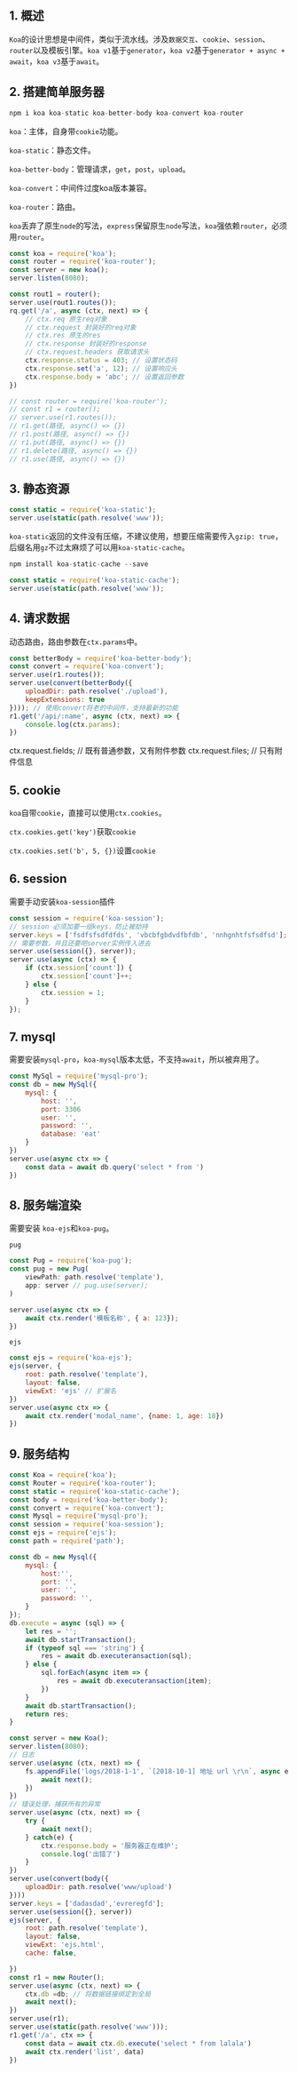 ## 1. 概述

```Koa```的设计思想是中间件，类似于流水线。涉及```数据交互```、```cookie```、```session```、```router```以及模板引擎。```koa v1```基于```generator```，```koa v2```基于```generator + async + await```，```koa v3```基于```await```。

## 2. 搭建简单服务器

```s
npm i koa koa-static koa-better-body koa-convert koa-router
```

```koa```：主体，自身带```cookie```功能。

```koa-static```：静态文件。

```koa-better-body```：管理请求，```get```，```post```，```upload```。

```koa-convert```：中间件过度koa版本兼容。

```koa-router```：路由。

```koa```丢弃了原生```node```的写法，```express```保留原生```node```写法，```koa```强依赖```router```，必须用```router```。

```js
const koa = require('koa');
const router = require('koa-router');
const server = new koa();
server.listen(8080);

const rout1 = router();
server.use(rout1.routes());
rq.get('/a', async (ctx, next) => {
    // ctx.req 原生req对象
    // ctx.request 封装好的req对象
    // ctx.res 原生的res
    // ctx.response 封装好的response
    // ctx.request.headers 获取请求头
    ctx.response.status = 403; // 设置状态码
    ctx.response.set('a', 12); // 设置响应头
    ctx.response.body = 'abc'; // 设置返回参数
})

// const router = require('koa-router');
// const r1 = router();
// server.use(r1.routes());
// r1.get(路径, async() => {})
// r1.post(路径, async() => {})
// r1.put(路径, async() => {})
// r1.delete(路径, async() => {})
// r1.use(路径, async() => {})
```

## 3. 静态资源

```js
const static = require('koa-static');
server.use(static(path.resolve('www'));
```

```koa-static```返回的文件没有压缩，不建议使用，想要压缩需要传入```gzip: true```，后缀名用```gz```不过太麻烦了可以用```koa-static-cache```。

```s
npm install koa-static-cache --save
```

```js
const static = require('koa-static-cache');
server.use(static(path.resolve('www'));
```

## 4. 请求数据

动态路由，路由参数在```ctx.params```中。

```js
const betterBody = require('koa-better-body');
const convert = require('koa-convert');
server.use(r1.routes());
server.use(convert(betterBody({
    uploadDir: path.resolve('./upload'),
    keepExtensions: true
}))); // 使用convert将老的中间件，支持最新的功能
r1.get('/api/:name', async (ctx, next) => {
    console.log(ctx.params);
})
```
ctx.request.fields; // 既有普通参数，又有附件参数
ctx.request.files; // 只有附件信息

## 5. cookie

```koa```自带```cookie```，直接可以使用```ctx.cookies```。

```ctx.cookies.get('key')```获取```cookie```

```ctx.cookies.set('b', 5, {})```设置```cookie```

## 6. session

需要手动安装```koa-session```插件

```js
const session = require('koa-session');
// session 必须加要一组keys，防止被劫持
server.keys = ['fsdfsfsdfdfds', 'vbcbfgbdvdfbfdb', 'nnhgnhtfsfsdfsd'];
// 需要参数，并且还要吧server实例传入进去
server.use(session({}, server));
server.use(async (ctx) => {
    if (ctx.session['count']) {
        ctx.session['count']++;
    } else {
        ctx.session = 1;
    }
});
```

## 7. mysql

需要安装```mysql-pro```，```koa-mysql```版本太低，不支持```await```，所以被弃用了。

```js
const MySql = require('mysql-pro');
const db = new MySql({
    mysql: {
        host: '',
        port: 3306
        user: '',
        password: '',
        database: 'eat'
    }
})
server.use(async ctx => {
    const data = await db.query('select * from ')
})

```

## 8. 服务端渲染

需要安装 ```koa-ejs```和```koa-pug```。

```pug```

```js
const Pug = require('koa-pug');
const pug = new Pug(
    viewPath: path.resolve('template'),
    app: server // pug.use(server);
)

server.use(async ctx => {
    await ctx.render('模板名称', { a: 123});
})
```

```ejs```
```js
const ejs = require('koa-ejs');
ejs(server, {
    root: path.resolve('template'),
    layout: false,
    viewExt: 'ejs' // 扩展名
})
server.use(async ctx => {
    await ctx.render('modal_name', {name: 1, age: 18})
})
```

## 9. 服务结构

```js
const Koa = require('koa');
const Router = require('koa-router');
const static = require('koa-static-cache');
const body = require('koa-better-body');
const convert = require('koa-convert');
const Mysql = require('mysql-pro');
const session = require('koa-session');
const ejs = require('ejs');
const path = require('path');

const db = new Mysql({
    mysql: {
        host:'',
        port: '',
        user: '',
        password: '',
    }
});
db.execute = async (sql) => {
    let res = '';
    await db.startTransaction();
    if (typeof sql === 'string') {
        res = await db.executeransaction(sql);
    } else {
        sql.forEach(async item => {
            res = await db.executeransaction(item);
        })
    }
    await db.startTransaction();
    return res;
}

const server = new Koa();
server.listen(8080);
// 日志
server.use(async (ctx, next) => {
    fs.appendFile('logs/2018-1-1', `[2018-10-1] 地址 url \r\n`, async err => {
        await next();
    })
})
// 错误处理，捕获所有的异常
server.use(async (ctx, next) => {
    try {
        await next();
    } catch(e) {
        ctx.response.body = '服务器正在维护';
        console.log('出错了')
    }
})
server.use(convert(body({
    uploadDir: path.resolve('www/upload')
})))
server.keys = ['dadasdad','evreregfd'];
server.use(session({}, server))
ejs(server, {
    root: path.resolve('template'),
    layout: false,
    viewExt: 'ejs.html',
    cache: false,

})
const r1 = new Router();
server.use(async (ctx, next) => {
    ctx.db =db; // 将数据链接绑定到全局
    await next();
})
server.use(r1);
server.use(static(path.resolve('www')));
r1.get('/a', ctx => {
    const data = await ctx.db.execute('select * from lalala')
    await ctx.render('list', data)
})
```
